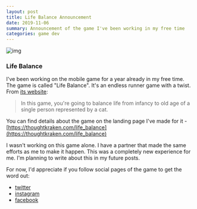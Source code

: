 ```yaml
---
layout: post
title: Life Balance Announcement
date: 2019-11-06
summary: Announcement of the game I've been working in my free time
categories: game dev
---
```


![img](https://i.imgur.com/t2tWSHN.png)

### Life Balance

I've been working on the mobile game for a year already in my free time. The game is called "Life Balance". It's an endless runner game with a twist. From [its website](https://thoughtkraken.com/life_balance):

<blockquote>
  <p>
  In this game, you're going to balance life from infancy to old age of a single person represented by a cat.
  </p>
</blockquote>

You can find details about the game on the landing page I've made for it - [https://thoughtkraken.com/life_balance](https://thoughtkraken.com/life_balance)

I wasn't working on this game alone. I have a partner that made the same efforts as me to make it happen. This was a completely new experience for me. I'm planning to write about this in my future posts.

For now, I'd appreciate if you follow social pages of the game to get the word out:
 - [twitter](https://twitter.com/thoughtkraken)
 - [instagram](https://www.instagram.com/thoughtkraken/)
 - [facebook](https://www.facebook.com/thoughtkraken)
